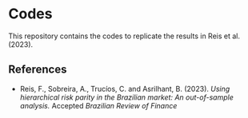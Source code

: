 # Codes

This repository contains the codes to replicate the results in Reis et al. (2023).

## References

- Reis, F., Sobreira, A., Trucíos, C. and Asrilhant, B. (2023). *Using hierarchical risk parity in the Brazilian market: An out-of-sample analysis.*  Accepted _Brazilian Review of Finance_ 
